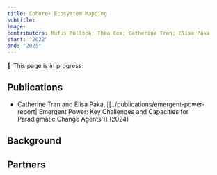 ```yaml
---
title: Cohere+ Ecosystem Mapping
subtitle: 
image: 
contributors: Rufus Pollock; Theo Cox; Catherine Tran; Elisa Paka
start: "2022"
end: "2025"
---
```

 🚧 This page is in progress.
## Publications

- Catherine Tran and Elisa Paka, [[../publications/emergent-power-report|'Emergent Power: Key Challenges and Capacities for Paradigmatic Change Agents']] (2024)

## Background


## Partners